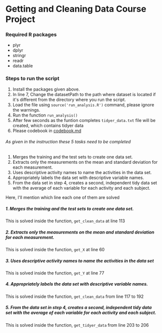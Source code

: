 # Getting and Cleaning Data Course Project

### Required R packages
- plyr
- dplyr
- stringr
- readr
- data.table

### Steps to run the script
1. Install the packages given above.
2. In line 7, Change the datasetPath to the path where dataset is located if it's different from the directory where you run the script.
3. Load the file using `source('run_analysis.R')` command, please ignore the warnings.
4. Run the function `run_analysis()`
5. After few seconds as the funtion completes `tidyer_data.txt` file will be created, which contains tidyer data
6. Please codebook in [codebook.md](https://github.com/siraj94farhan/datacleaning/blob/master/codebook.md)

###### As given in the instruction these 5 tasks need to be completed

1. Merges the training and the test sets to create one data set.
2. Extracts only the measurements on the mean and standard deviation for each measurement.
3. Uses descriptive activity names to name the activities in the data set.
4. Appropriately labels the data set with descriptive variable names.
5. From the data set in step 4, creates a second, independent tidy data set with the average of each variable for each activity and each subject.

Here, I'll mention which line each one of them are solved

##### 1. Merges the training and the test sets to create one data set.
This is solved inside the function, `get_clean_data` at line 113

##### 2. Extracts only the measurements on the mean and standard deviation for each measurement.
This is solved inside the function, `get_X` at line 60

##### 3. Uses descriptive activity names to name the activities in the data set
This is solved inside the function, `get_Y` at line 77

##### 4. Appropriately labels the data set with descriptive variable names.
This is solved inside the function, `get_clean_data` from line 117 to 192

##### 5. From the data set in step 4, creates a second, independent tidy data set with the average of each variable for each activity and each subject.
This is solved inside the function, `get_tidyer_data` from line 203 to 206
